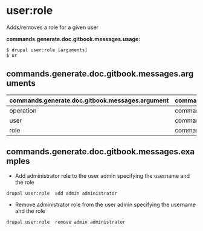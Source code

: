 # user:role
Adds/removes a role for a given user

**commands.generate.doc.gitbook.messages.usage:**
```
$ drupal user:role [arguments]
$ ur
```

## commands.generate.doc.gitbook.messages.arguments
commands.generate.doc.gitbook.messages.argument | commands.generate.doc.gitbook.messages.details
---------|-------------
operation | commands.user.role.operation
user | commands.user.role.user
role | commands.user.role.role

## commands.generate.doc.gitbook.messages.examples
* Add administrator role to the user admin specifying the username and the role
```
drupal user:role  add admin administrator
```
* Remove administrator role from the user admin specifying the username and the role
```
drupal user:role  remove admin administrator
```

